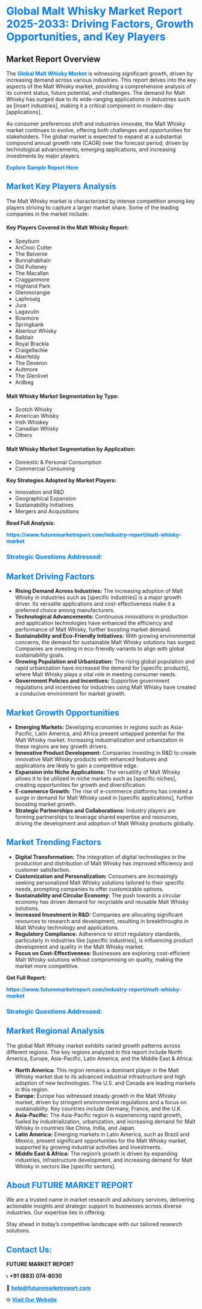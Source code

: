 <h1 style="color: #007BFF;">Global Malt Whisky Market Report 2025-2033: Driving Factors, Growth Opportunities, and Key Players</h1>

<section id="overview">
<h2>Market Report Overview</h2>
<p>The <a href="https://www.futuremarketreport.com/industry-report/malt-whisky-market" style="color: #007BFF; text-decoration: none;"><strong>Global Malt Whisky Market</strong></a> is witnessing significant growth, driven by increasing demand across various industries. This report delves into the key aspects of the Malt Whisky market, providing a comprehensive analysis of its current status, future potential, and challenges. The demand for Malt Whisky has surged due to its wide-ranging applications in industries such as [insert industries], making it a critical component in modern-day [applications].</p>
<p>As consumer preferences shift and industries innovate, the Malt Whisky market continues to evolve, offering both challenges and opportunities for stakeholders. The global market is expected to expand at a substantial compound annual growth rate (CAGR) over the forecast period, driven by technological advancements, emerging applications, and increasing investments by major players.</p>
</section>

<section id="overview">
<p><a href="https://www.futuremarketreport.com/request-sample/reportId=57909" style="color: #007BFF; text-decoration: none;"><strong>Explore Sample Report Here</strong></a></p>
</section>

<section id="key-players">
<h2 style="color: #007BFF;">Market Key Players Analysis</h2>
<p>The Malt Whisky market is characterized by intense competition among key players striving to capture a larger market share. Some of the leading companies in the market include:</p>
<h4>Key Players Covered in the Malt Whisky Report:</h4>
<ul><li>Speyburn</li><li>AnCnoc Cutter</li><li>The Balvenie</li><li>Bunnahabhain</li><li>Old Pulteney</li><li>The Macallan</li><li>Cragganmore</li><li>Highland Park</li><li>Glenmorangie</li><li>Laphroaig</li><li>Jura</li><li>Lagavulin</li><li>Bowmore</li><li>Springbank</li><li>Aberlour Whisky</li><li>Balblair</li><li>Royal Brackla</li><li>Craigellachie</li><li>Aberfeldy</li><li>The Deveron</li><li>Aultmore</li><li>The Glenlivet</li><li>Ardbeg</li></ul>
<h4>Malt Whisky Market Segmentation by Type:</h4>
<ul><li>Scotch Whisky</li><li>American Whisky</li><li>Irish Whiskey</li><li>Canadian Whisky</li><li>Others</li></ul>

<h4>Malt Whisky Market Segmentation by Application:</h4>
<ul><li>Domestic &amp; Personal Consumption</li><li>Commercial Consuming</li></ul>
<p><strong>Key Strategies Adopted by Market Players:</strong></p>
<ul>
<li>Innovation and R&D</li>
<li>Geographical Expansion</li>
<li>Sustainability Initiatives</li>
<li>Mergers and Acquisitions</li>
</ul>
</section>

<section>
<p><strong>Read Full Analysis: </strong></p><a href="https://www.futuremarketreport.com/industry-report/malt-whisky-market" style="color: #007BFF; text-decoration: none;"><strong>https://www.futuremarketreport.com/industry-report/malt-whisky-market</strong></a>
<h3 style="color: #007BFF;">Strategic Questions Addressed:</h3>
</section>

<section id="driving-factors">
<h2 style="color: #007BFF;">Market Driving Factors</h2>
<ul>
<li><strong>Rising Demand Across Industries:</strong> The increasing adoption of Malt Whisky in industries such as [specific industries] is a major growth driver. Its versatile applications and cost-effectiveness make it a preferred choice among manufacturers.</li>
<li><strong>Technological Advancements:</strong> Continuous innovations in production and application technologies have enhanced the efficiency and performance of Malt Whisky, further boosting market demand.</li>
<li><strong>Sustainability and Eco-Friendly Initiatives:</strong> With growing environmental concerns, the demand for sustainable Malt Whisky solutions has surged. Companies are investing in eco-friendly variants to align with global sustainability goals.</li>
<li><strong>Growing Population and Urbanization:</strong> The rising global population and rapid urbanization have increased the demand for [specific products], where Malt Whisky plays a vital role in meeting consumer needs.</li>
<li><strong>Government Policies and Incentives:</strong> Supportive government regulations and incentives for industries using Malt Whisky have created a conducive environment for market growth.</li>
</ul>
</section>

<section id="growth-opportunities">
<h2 style="color: #007BFF;">Market Growth Opportunities</h2>
<ul>
<li><strong>Emerging Markets:</strong> Developing economies in regions such as Asia-Pacific, Latin America, and Africa present untapped potential for the Malt Whisky market. Increasing industrialization and urbanization in these regions are key growth drivers.</li>
<li><strong>Innovative Product Development:</strong> Companies investing in R&D to create innovative Malt Whisky products with enhanced features and applications are likely to gain a competitive edge.</li>
<li><strong>Expansion into Niche Applications:</strong> The versatility of Malt Whisky allows it to be utilized in niche markets such as [specific niches], creating opportunities for growth and diversification.</li>
<li><strong>E-commerce Growth:</strong> The rise of e-commerce platforms has created a surge in demand for Malt Whisky used in [specific applications], further boosting market growth.</li>
<li><strong>Strategic Partnerships and Collaborations:</strong> Industry players are forming partnerships to leverage shared expertise and resources, driving the development and adoption of Malt Whisky products globally.</li>
</ul>
</section>

<section id="trending-factors">
<h2 style="color: #007BFF;">Market Trending Factors</h2>
<ul>
<li><strong>Digital Transformation:</strong> The integration of digital technologies in the production and distribution of Malt Whisky has improved efficiency and customer satisfaction.</li>
<li><strong>Customization and Personalization:</strong> Consumers are increasingly seeking personalized Malt Whisky solutions tailored to their specific needs, prompting companies to offer customizable options.</li>
<li><strong>Sustainability and Circular Economy:</strong> The push towards a circular economy has driven demand for recyclable and reusable Malt Whisky solutions.</li>
<li><strong>Increased Investment in R&D:</strong> Companies are allocating significant resources to research and development, resulting in breakthroughs in Malt Whisky technology and applications.</li>
<li><strong>Regulatory Compliance:</strong> Adherence to strict regulatory standards, particularly in industries like [specific industries], is influencing product development and quality in the Malt Whisky market.</li>
<li><strong>Focus on Cost-Effectiveness:</strong> Businesses are exploring cost-efficient Malt Whisky solutions without compromising on quality, making the market more competitive.</li>
</ul>
</section>

<section>
<p><strong>Get Full Report: </strong></p><a href="https://www.futuremarketreport.com/industry-report/malt-whisky-market" style="color: #007BFF; text-decoration: none;"><strong>https://www.futuremarketreport.com/industry-report/malt-whisky-market</strong></a>
<h3 style="color: #007BFF;">Strategic Questions Addressed:</h3>
</section>


<section id="regional-analysis">
<h2 style="color: #007BFF;">Market Regional Analysis</h2>
<p>The global Malt Whisky market exhibits varied growth patterns across different regions. The key regions analyzed in this report include North America, Europe, Asia-Pacific, Latin America, and the Middle East & Africa:</p>
<ul>
<li><strong>North America:</strong> This region remains a dominant player in the Malt Whisky market due to its advanced industrial infrastructure and high adoption of new technologies. The U.S. and Canada are leading markets in this region.</li>
<li><strong>Europe:</strong> Europe has witnessed steady growth in the Malt Whisky market, driven by stringent environmental regulations and a focus on sustainability. Key countries include Germany, France, and the U.K.</li>
<li><strong>Asia-Pacific:</strong> The Asia-Pacific region is experiencing rapid growth, fueled by industrialization, urbanization, and increasing demand for Malt Whisky in countries like China, India, and Japan.</li>
<li><strong>Latin America:</strong> Emerging markets in Latin America, such as Brazil and Mexico, present significant opportunities for the Malt Whisky market, supported by growing industrial activities and investments.</li>
<li><strong>Middle East & Africa:</strong> The region’s growth is driven by expanding industries, infrastructure development, and increasing demand for Malt Whisky in sectors like [specific sectors].</li>
</ul>
</section>

<footer>
<h2 style="color: #007BFF;">About FUTURE MARKET REPORT</h2>
<p>We are a trusted name in market research and advisory services, delivering actionable insights and strategic support to businesses across diverse industries. Our expertise lies in offering:</p>

<p>Stay ahead in today’s competitive landscape with our tailored research solutions.</p>

<h2 style="color: #007BFF;">Contact Us:</h2>
<p><strong>FUTURE MARKET REPORT</strong></p>
<p>📞 <strong>+91 (883) 074-8030</strong></p>
<p>📧 <strong><a href="mailto:help@futuremarketreport.com" style="color: #007BFF;">help@futuremarketreport.com</a></strong></p>
<p>🌐 <strong><a href="https://www.futuremarketreport.com/" style="color: #007BFF;">Visit Our Website</a></strong></p>
</footer>